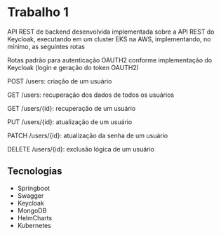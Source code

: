 # Trabalho 1
API REST de backend desenvolvida implementada sobre a API REST do Keycloak, executando em um cluster EKS na AWS, implementando, no mínimo, as seguintes rotas

Rotas padrão para autenticação OAUTH2 conforme implementação do Keycloak (login e geração do token OAUTH2)

POST /users: criação de um usuário

GET /users: recuperação dos dados de todos os usuários

GET /users/{id}: recuperação de um usuário

PUT /users/{id}: atualização de um usuário

PATCH /users/{id}: atualização da senha de um usuário

DELETE /users/{id}: exclusão lógica de um usuário

## Tecnologias

- Springboot
- Swagger
- Keycloak
- MongoDB
- HelmCharts
- Kubernetes